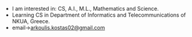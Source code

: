 - I am interested in: CS, A.I., M.L., Mathematics and Science.
- Learning CS in Department of Informatics and Telecommunications of NKUA, Greece.
- email->arkoulis.kostas02@gmail.com

<!---
ConstArc/ConstArc is a ✨ special ✨ repository because its `README.md` (this file) appears on your GitHub profile.
You can click the Preview link to take a look at your changes.
--->
